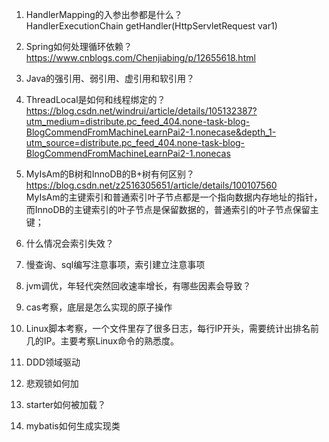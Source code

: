 1. HandlerMapping的入参出参都是什么？  
    HandlerExecutionChain getHandler(HttpServletRequest var1)

2. Spring如何处理循环依赖？  
    https://www.cnblogs.com/Chenjiabing/p/12655618.html

3. Java的强引用、弱引用、虚引用和软引用？

4. ThreadLocal是如何和线程绑定的？  
    https://blog.csdn.net/windrui/article/details/105132387?utm_medium=distribute.pc_feed_404.none-task-blog-BlogCommendFromMachineLearnPai2-1.nonecase&depth_1-utm_source=distribute.pc_feed_404.none-task-blog-BlogCommendFromMachineLearnPai2-1.nonecas

5. MyIsAm的B树和InnoDB的B+树有何区别？  
    https://blog.csdn.net/z2516305651/article/details/100107560  
    MyIsAm的主键索引和普通索引叶子节点都是一个指向数据内存地址的指针，而InnoDB的主键索引的叶子节点是保留数据的，普通索引的叶子节点保留主键；

6. 什么情况会索引失效？

7. 慢查询、sql编写注意事项，索引建立注意事项

8. jvm调优，年轻代突然回收速率增长，有哪些因素会导致？

9. cas考察，底层是怎么实现的原子操作

10. Linux脚本考察，一个文件里存了很多日志，每行IP开头，需要统计出排名前几的IP。主要考察Linux命令的熟悉度。

11. DDD领域驱动

12. 悲观锁如何加

13. starter如何被加载？

14. mybatis如何生成实现类